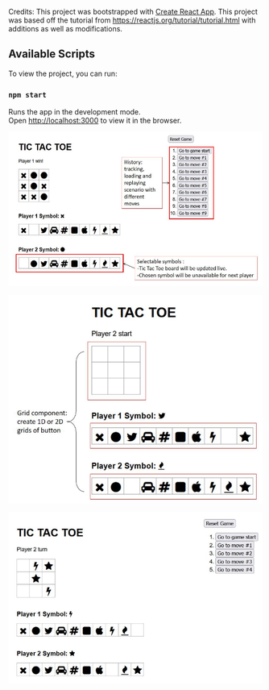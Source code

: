 Credits:
This project was bootstrapped with [Create React App](https://github.com/facebook/create-react-app).
This project was based off the tutorial from https://reactjs.org/tutorial/tutorial.html with additions as well as modifications.

## Available Scripts
To view the project, you can run:
### `npm start`

Runs the app in the development mode.\
Open [http://localhost:3000](http://localhost:3000) to view it in the browser.

![alt text](readMeImg/addedFeatures.JPG)

![alt text](readMeImg/component.JPG)

![alt text](readMeImg/haveFun.JPG)


